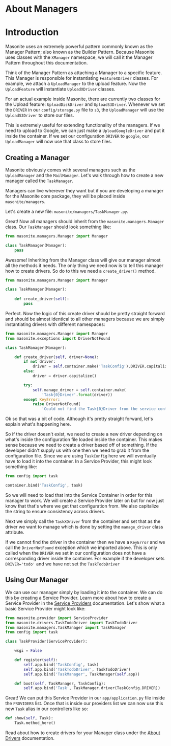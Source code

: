 # About Managers

# Introduction

Masonite uses an extremely powerful pattern commonly known as the Manager Pattern; also known as the Builder Pattern. Because Masonite uses classes with the `XManager` namespace, we will call it the Manager Pattern throughout this documentation.

Think of the Manager Pattern as attaching a Manager to a specific feature. This Manager is responsible for instantiating `FeatureXDriver` classes. For example, we attach a `UploadManager` to the upload feature. Now the `UploadFeature` will instantiate `UploadXDriver` classes.

For an actual example inside Masonite, there are currently two classes for the Upload feature: `UploadDiskDriver` and `UploadS3Driver`. Whenever we set the `DRIVER` in our `config/storage.py` file to `s3`, the `UploadManager` will use the `UploadS3Driver` to store our files.

This is extremely useful for extending functionality of the managers. If we need to upload to Google, we can just make a `UploadGoogleDriver` and put it inside the container. If we set our configuration `DRIVER` to `google`, our `UploadManager` will now use that class to store files.

## Creating a Manager

Masonite obviously comes with several managers such as the `UploadManager` and the `MailManager`. Let's walk through how to create a new manager called the `TaskManager`.

Managers can live wherever they want but if you are developing a manager for the Masonite core package, they will be placed inside `masonite/managers`.

Let's create a new file: `masonite/managers/TaskManager.py`.

Great! Now all managers should inherit from the `masonite.managers.Manager` class. Our `TaskManager` should look something like:

```python
from masonite.managers.Manager import Manager

class TaskManager(Manager):
    pass
```

Awesome! Inheriting from the Manager class will give our manager almost all the methods it needs. The only thing we need now is to tell this manager how to create drivers. So do to this we need a `create_driver()` method.

```python
from masonite.managers.Manager import Manager

class TaskManager(Manager):
    
    def create_driver(self):
        pass
```

Perfect. Now the logic of this create driver should be pretty straight forward and should be almost identical to all other managers because we are simply instantiating drivers with different namespaces:

```python
from masonite.managers.Manager import Manager
from masonite.exceptions import DriverNotFound

class TaskManager(Manager):

    def create_driver(self, driver=None):
        if not driver:
            driver = self.container.make('TaskConfig').DRIVER.capitalize()
        else:
            driver = driver.capitalize()

        try:
            self.manage_driver = self.container.make(
                'Task{0}Driver'.format(driver))
        except KeyError:
            raise DriverNotFound(
                'Could not find the Task{0}Driver from the service container. Are you missing a service provider?'.format(driver))
```

Ok so that was a bit of code. Although it's pretty straight forward, let's explain what's happening here.

So if the driver doesn't exist, we need to create a new driver depending on what's inside the configuration file loaded inside the container. This makes sense because we need to create a driver based off of something. If the developer didn't supply us with one then we need to grab it from the configuration file. Since we are using `TaskConfig` here we will eventually have to load it into the container. In a Service Provider, this might look something like:

```python
from config import task

container.bind('TaskConfig', task)
```

So we will need to load that into the Service Container in order for this manager to work. We will create a Service Provider later on but for now just know that that's where we get that configuration from. We also capitalize the string to ensure consistency across drivers.

Next we simply call the `TaskXDriver` from the container and set that as the driver we want to manage which is done by setting the `manage_driver` class attribute.

If we cannot find the driver in the container then we have a `KeyError` and we call the `DriverNotFound` exception which we imported above. This is only called when the `DRIVER` we set in our configuration does not have a corresponding driver inside the container. For example if the developer sets `DRIVER='todo'` and we have not set the `TaskTodoDriver`

## Using Our Manager

We can use our manager simply by loading it into the container. We can do this by creating a Service Provider. Learn more about how to create a Service Provider in the [Service Providers](/service-container/service-providers.md) documentation. Let's show what a basic Service Provider might look like:

```python
from masonite.provider import ServiceProvider
from masonite.drivers.TaskTodoDriver import TaskTodoDriver
from masonite.managers.TaskManager import TaskManager
from config import task

class TaskProvider(ServiceProvider):

    wsgi = False

    def register(self):
        self.app.bind('TaskConfig', task)
        self.app.bind('TaskTodoDriver', TaskTodoDriver)
        self.app.bind('TaskManager', TaskManager(self.app))

    def boot(self, TaskManager, TaskConfig):
        self.app.bind('Task', TaskManager.driver(TaskConfig.DRIVER))
```

Great! We can put this Service Provider in our `app/application.py` file inside the `PROVIDERS` list. Once that is inside our providers list we can now use this new `Task` alias in our controllers like so:

```python
def show(self, Task):
    Task.method_here()
```

Read about how to create drivers for your Manager class under the [About Drivers](/managers-and-drivers/about-drivers.md) documentation.






